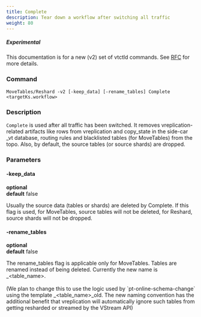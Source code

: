 ```yaml
---
title: Complete
description: Tear down a workflow after switching all traffic
weight: 80
---
```

##### _Experimental_
This documentation is for a new (v2) set of vtctld commands. See [RFC](https://github.com/vitessio/vitess/issues/7225) for more details.

### Command

```
MoveTables/Reshard -v2 [-keep_data] [-rename_tables] Complete <targetKs.workflow>
```

### Description

`Complete` is used after all traffic has been switched. It removes vreplication-related artifacts like rows from vreplication and copy_state in the side-car \_vt database, routing rules and blacklisted tables (for MoveTables) from the topo. Also, by default, the source tables (or source shards) are dropped.

### Parameters

#### -keep_data
**optional**\
**default** false

<div class="cmd">
Usually the source data (tables or shards) are deleted by Complete. If this flag is used, for MoveTables, source tables will not be deleted, for Reshard, source shards will not be dropped.

</div>

#### -rename_tables
**optional**\
**default** false

<div class="cmd">
The rename_tables flag is applicable only for MoveTables. Tables are renamed instead of being deleted. Currently the new name is _&lt;table_name&gt;.
<br/><br/>
(We plan to change this to use the logic used by `pt-online-schema-change` using the template _&lt;table_name&gt;_old. The new naming convention has the additional benefit that vreplication will automatically ignore such tables from getting resharded or streamed by the VStream API)

</div>
